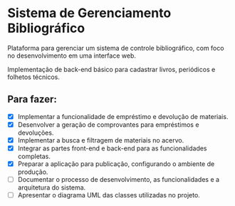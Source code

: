 # Sistema de Gerenciamento Bibliográfico

Plataforma para gerenciar um sistema de controle bibliográfico, com foco no desenvolvimento em uma interface web.

Implementação de back-end básico para cadastrar livros, periódicos e folhetos técnicos.

## Para fazer:
- [x] Implementar a funcionalidade de empréstimo e devolução de materiais.
- [x] Desenvolver a geração de comprovantes para empréstimos e devoluções.
- [x] Implementar a busca e filtragem de materiais no acervo.
- [x] Integrar as partes front-end e back-end para as funcionalidades completas.
- [x] Preparar a aplicação para publicação, configurando o ambiente de produção.
- [ ] Documentar o processo de desenvolvimento, as funcionalidades e a arquitetura do sistema.
- [ ] Apresentar o diagrama UML das classes utilizadas no projeto.